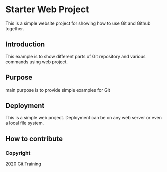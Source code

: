 # Starter Web Project
This is a simple website project for 
showing how to use Git and Github together.

## Introduction

This example is to show different parts of Git repository
and various commands using web project.

## Purpose

main purpose is to provide simple examples for Git

## Deployment

This is a simple web project. Deployment can be
on any web server or even a local file system.

## How to contribute 


### Copyright

2020 Git.Training
